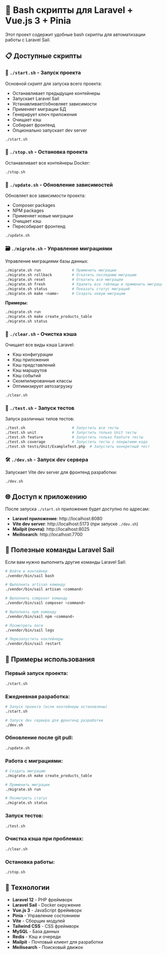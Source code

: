 # 🚀 Bash скрипты для Laravel + Vue.js 3 + Pinia

Этот проект содержит удобные bash скрипты для автоматизации работы с Laravel Sail.

## 📋 Доступные скрипты

### 🌟 `./start.sh` - Запуск проекта

Основной скрипт для запуска всего проекта:
- Останавливает предыдущие контейнеры
- Запускает Laravel Sail
- Устанавливает/обновляет зависимости
- Применяет миграции БД
- Генерирует ключ приложения
- Очищает кэш
- Собирает фронтенд
- Опционально запускает dev server

```bash
./start.sh
```

### 🛑 `./stop.sh` - Остановка проекта

Останавливает все контейнеры Docker:

```bash
./stop.sh
```

### 🔄 `./update.sh` - Обновление зависимостей

Обновляет все зависимости проекта:
- Composer packages
- NPM packages
- Применяет новые миграции
- Очищает кэш
- Пересобирает фронтенд

```bash
./update.sh
```

### 🗃️ `./migrate.sh` - Управление миграциями

Управление миграциями базы данных:

```bash
./migrate.sh run              # Применить миграции
./migrate.sh rollback         # Откатить последнюю миграцию
./migrate.sh reset            # Откатить все миграции
./migrate.sh fresh            # Удалить все таблицы и применить миграции заново
./migrate.sh status           # Показать статус миграций
./migrate.sh make <name>      # Создать новую миграцию
```

**Примеры:**
```bash
./migrate.sh run
./migrate.sh make create_products_table
./migrate.sh status
```

### 🧹 `./clear.sh` - Очистка кэша

Очищает все виды кэша Laravel:
- Кэш конфигурации
- Кэш приложения
- Кэш представлений
- Кэш маршрутов
- Кэш событий
- Скомпилированные классы
- Оптимизирует автозагрузку

```bash
./clear.sh
```

### 🧪 `./test.sh` - Запуск тестов

Запуск различных типов тестов:

```bash
./test.sh                     # Запустить все тесты
./test.sh unit                # Запустить только Unit тесты
./test.sh feature             # Запустить только Feature тесты
./test.sh coverage            # Запустить тесты с покрытием кода
./test.sh tests/Unit/ExampleTest.php  # Запустить конкретный тест
```

### 🛠️ `./dev.sh` - Запуск dev сервера

Запускает Vite dev server для фронтенд разработки:

```bash
./dev.sh
```

## 🌐 Доступ к приложению

После запуска `./start.sh` приложение будет доступно по адресам:

- **Laravel приложение**: http://localhost:8080
- **Vite dev server**: http://localhost:5173 (при запуске `./dev.sh`)
- **Mailpit (почта)**: http://localhost:8025
- **Meilisearch**: http://localhost:7700

## 🔧 Полезные команды Laravel Sail

Если вам нужно выполнить другие команды Laravel Sail:

```bash
# Войти в контейнер
./vendor/bin/sail bash

# Выполнить artisan команду
./vendor/bin/sail artisan <command>

# Выполнить composer команду
./vendor/bin/sail composer <command>

# Выполнить npm команду
./vendor/bin/sail npm <command>

# Посмотреть логи
./vendor/bin/sail logs

# Перезапустить контейнеры
./vendor/bin/sail restart
```

## 📝 Примеры использования

### Первый запуск проекта:
```bash
./start.sh
```

### Ежедневная разработка:
```bash
# Запуск проекта (если контейнеры остановлены)
./start.sh

# Запуск dev сервера для фронтенд разработки
./dev.sh
```

### Обновление после git pull:
```bash
./update.sh
```

### Работа с миграциями:
```bash
# Создать миграцию
./migrate.sh make create_products_table

# Применить миграции
./migrate.sh run

# Посмотреть статус
./migrate.sh status
```

### Запуск тестов:
```bash
./test.sh
```

### Очистка кэша при проблемах:
```bash
./clear.sh
```

### Остановка работы:
```bash
./stop.sh
```

## 🎯 Технологии

- **Laravel 12** - PHP фреймворк
- **Laravel Sail** - Docker окружение
- **Vue.js 3** - JavaScript фреймворк
- **Pinia** - Управление состоянием
- **Vite** - Сборщик модулей
- **Tailwind CSS** - CSS фреймворк
- **MySQL** - База данных
- **Redis** - Кэш и очереди
- **Mailpit** - Почтовый клиент для разработки
- **Meilisearch** - Поисковый движок 